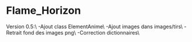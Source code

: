 # Flame_Horizon

Version 0.5:\\
-Ajout class ElementAnime\\
-Ajout images dans images/tirs\\
-Retrait fond des images png\\
-Correction dictionnaires\\
